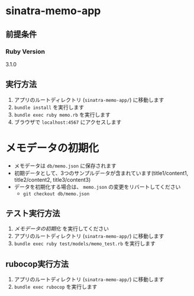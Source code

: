 # sinatra-memo-app

## 前提条件

### Ruby Version
3.1.0
## 実行方法

1. アプリのルートディレクトリ (`sinatra-memo-app/`) に移動します
1. `bundle install` を実行します
1. `bundle exec ruby memo.rb` を実行します
1. ブラウザで `localhost:4567` にアクセスします

# メモデータの初期化

- メモデータは `db/memo.json` に保存されます
- 初期データとして、3つのサンプルデータが含まれています(title1/content1, title2/content2, title3/content3)
- データを初期化する場合は、 `memo.json` の変更をリバートしてください
  - `git checkout db/memo.json`
## テスト実行方法

1. *メモデータの初期化* を実行してください
1. アプリのルートディレクトリ (`sinatra-memo-app/`) に移動します
1. `bundle exec ruby test/models/memo_test.rb` を実行します

## rubocop実行方法

1. アプリのルートディレクトリ (`sinatra-memo-app/`) に移動します
1. `bundle exec rubocop` を実行します
